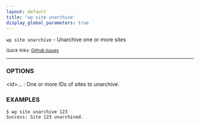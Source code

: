 ```yaml
---
layout: default
title: 'wp site unarchive'
display_global_parameters: true
---
```


`wp site unarchive` - Unarchive one or more sites

<small>Quick links: <a href="https://github.com/wp-cli/wp-cli/issues?q=is%3Aopen+label%3Acommand%3Asite-unarchive+sort%3Aupdated-desc">Github issues</a></small>

<hr />

### OPTIONS

&lt;id&gt;...
: One or more IDs of sites to unarchive.

### EXAMPLES

    $ wp site unarchive 123
    Success: Site 123 unarchived.




